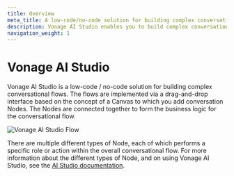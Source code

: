 ```yaml
---
title: Overview
meta_title: A low-code/no-code solution for building complex conversational flows.
description: Vonage AI Studio enables you to build complex conversational flows via a drag-and-drop interface.
navigation_weight: 1
---
```


# Vonage AI Studio

Vonage AI Studio is a low-code / no-code solution for building complex conversational flows. The flows are implemented via a drag-and-drop interface based on the concept of a Canvas to which you add conversation Nodes. The Nodes are connected together to form the business logic for the conversational flow.

![Vonage AI Studio Flow](/images/ai-studio-docs-overview-screenshot.png)

There are multiple different types of Node, each of which performs a specific role or action within the overall conversational flow.
For more information about the different types of Node, and on using Vonage AI Studio, see the [AI Studio documentation](https://studio.docs.ai.vonage.com/).
